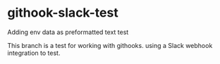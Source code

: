 # githook-slack-test
Adding env data as preformatted text
test

This branch is a test for working with githooks.
using a Slack webhook integration to test.


